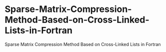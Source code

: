 # Sparse-Matrix-Compression-Method-Based-on-Cross-Linked-Lists-in-Fortran
Sparse Matrix Compression Method Based on Cross-Linked Lists in Fortran
